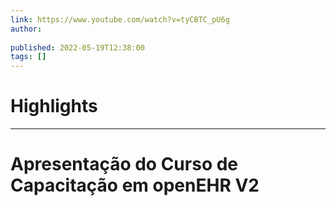 ```yaml
---
link: https://www.youtube.com/watch?v=tyCBTC_pU6g
author: 
   
published: 2022-05-19T12:38:00
tags: []
---
```

# Highlights


---
# Apresentação do Curso de Capacitação em openEHR V2
